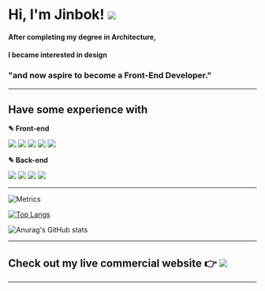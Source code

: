   <h1> Hi, I'm Jinbok! <a href="mailto:eyelash1024@naver.com" target="_blank"><img src="https://img.shields.io/badge/E&#8211;MAIL-eyelash1024@naver.com-white?style=flat-square&logo=Minutemailer&logoColor=white"/></a></h1>

  #### After completing my degree in Architecture,
  #### I became interested in design

  ### **"and now aspire to become a Front-End Developer."**

<!-- <span>[![GitHub Jinbokk](https://img.shields.io/github/followers/jinbokk?label=follow&style=social)](https://github.com/jinbokk)</span> -->

---

## Have some experience with

<p><b>✎ Front-end</b></p>
<img src="https://img.shields.io/badge/HTML5-000000?style=flat-square&logo=HTML5&logoColor=E34F26"/> <img src="https://img.shields.io/badge/CSS3-000000?style=flat-square&logo=CSS3&logoColor=1572B6"/>  <img src="https://img.shields.io/badge/Javascript-000000?style=flat-square&logo=Javascript&logoColor=F7DF1E"/> <img src="https://img.shields.io/badge/React-000000?style=flat-square&logo=React&logoColor=61DAFB"/> <img src="https://img.shields.io/badge/Redux-000000?style=flat-square&logo=Redux&logoColor=764ABC"/>

<p><b>✎ Back-end</b></p>
<img src="https://img.shields.io/badge/Node.js-000000?style=flat-square&logo=Node.js&logoColor=339933"/> <img src="https://img.shields.io/badge/Express.js-000000?style=flat-square&logo=Express&logoColor=white"/> <img src="https://img.shields.io/badge/MongoDB-000000?style=flat-square&logo=MongoDB&logoColor=47A248"/> <img src="https://img.shields.io/badge/Amazon EC2-000000?style=flat-square&logo=Amazon EC2&logoColor=FF9900"/>

---

<!-- ### A little more about me...

```javascript
const jinbok = {
  pronouns: "he" || "him",
  code: [HTML, CSS, Javascript],
  tools: [React, Redux, Node, Styled - Components, MongoDB, Axios],
};
``` -->

![Metrics](https://metrics.lecoq.io/jinbokk?plugin_isocalendar=yes&plugin_isocalendar_duration=half-year)

[![Top Langs](https://github-readme-stats.vercel.app/api/top-langs/?username=jinbokk&hide_progress=true)](https://github.com/jinbokk/github-readme-stats)

![Anurag's GitHub stats](https://github-readme-stats.vercel.app/api?username=jinbokk&show_icons=true&theme=nord&hide=contribs,prs,stars&hide_rank=true)

---
## Check out my live commercial website :point_right: <a href="https://eeso-cake.com" target="_blank"><img src="https://img.shields.io/badge/EESO&#8211;CAKE-pink?style=flat-square&logo=Google Chrome&logoColor=white"/></a>
---
